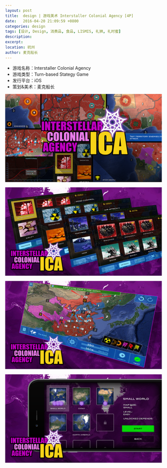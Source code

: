 ```yaml
---
layout: post
title:  design | 游戏美术 Interstaller Colonial Agency [4P]
date:   2016-04-20 21:09:59 +0800
categories: design
tags: [设计, Design, 消费品, 食品, LISMIS, 礼狮, 礼时蜜]
description: 
excerpt: 
location: 杭州
author: 麦克船长
---
```


* 游戏名称：Interstaller Colonial Agency
* 游戏类型：Turn-based Stategy Game
* 发行平台：iOS
* 策划&美术：麦克船长

![image](/img/design/ica-001.png)

![image](/img/design/ica-004.png)

![image](/img/design/ica-002.png)

![image](/img/design/ica-003.png)